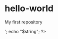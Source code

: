 # hello-world
My first repository

<?php
  $string = 'Test";
  echo '$string <br>';
  echo "$string";
?>

